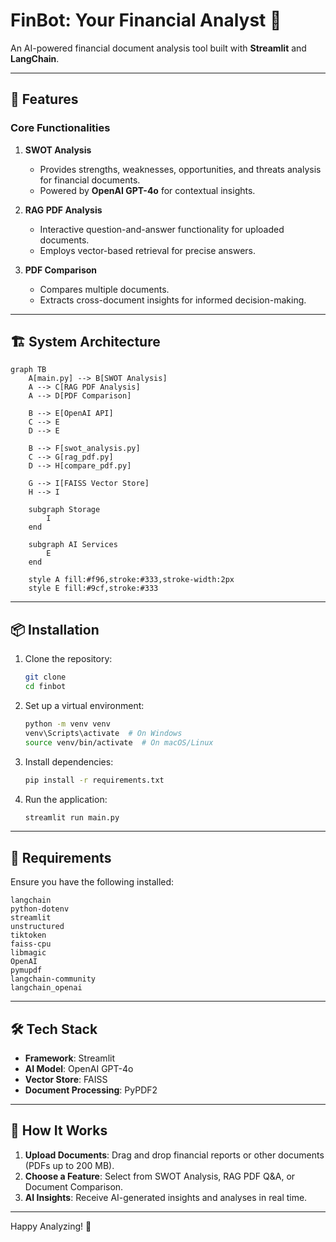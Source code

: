 
# FinBot: Your Financial Analyst 📄

An AI-powered financial document analysis tool built with **Streamlit** and **LangChain**.

---

## 🚀 Features

### **Core Functionalities**
1. **SWOT Analysis**  
   - Provides strengths, weaknesses, opportunities, and threats analysis for financial documents.
   - Powered by **OpenAI GPT-4o** for contextual insights.
   
2. **RAG PDF Analysis**  
   - Interactive question-and-answer functionality for uploaded documents.
   - Employs vector-based retrieval for precise answers.

3. **PDF Comparison**  
   - Compares multiple documents.
   - Extracts cross-document insights for informed decision-making.

---

## 🏗️ System Architecture

```mermaid
graph TB
    A[main.py] --> B[SWOT Analysis]
    A --> C[RAG PDF Analysis]
    A --> D[PDF Comparison]
    
    B --> E[OpenAI API]
    C --> E
    D --> E
    
    B --> F[swot_analysis.py]
    C --> G[rag_pdf.py]
    D --> H[compare_pdf.py]
    
    G --> I[FAISS Vector Store]
    H --> I
    
    subgraph Storage
        I
    end
    
    subgraph AI Services
        E
    end
    
    style A fill:#f96,stroke:#333,stroke-width:2px
    style E fill:#9cf,stroke:#333
```

---

## 📦 Installation

1. Clone the repository:
   ```bash
   git clone
   cd finbot
   ```
2. Set up a virtual environment:
   ```bash
   python -m venv venv
   venv\Scripts\activate  # On Windows
   source venv/bin/activate  # On macOS/Linux
   ```
3. Install dependencies:
   ```bash
   pip install -r requirements.txt
   ```
4. Run the application:
   ```bash
   streamlit run main.py
   ```

---

## 🔧 Requirements

Ensure you have the following installed:

```text
langchain
python-dotenv
streamlit
unstructured
tiktoken
faiss-cpu
libmagic
OpenAI
pymupdf
langchain-community
langchain_openai 
```

---

## 🛠️ Tech Stack

- **Framework**: Streamlit
- **AI Model**: OpenAI GPT-4o
- **Vector Store**: FAISS
- **Document Processing**: PyPDF2
---

## 🌟 How It Works

1. **Upload Documents**: Drag and drop financial reports or other documents (PDFs up to 200 MB).
2. **Choose a Feature**: Select from SWOT Analysis, RAG PDF Q&A, or Document Comparison.
3. **AI Insights**: Receive AI-generated insights and analyses in real time.

---
Happy Analyzing! 🎉

